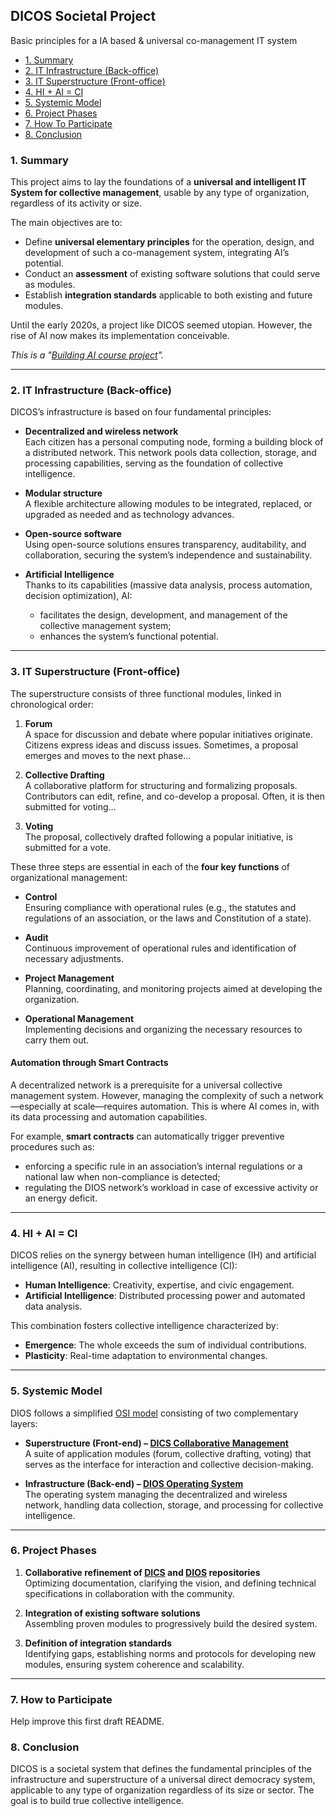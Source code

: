 ## **DICOS Societal Project**  
Basic principles for a IA based & universal co-management IT system

- [1. Summary](#1-summary)
- [2. IT Infrastructure (Back-office)](#2-it-infrastructure-back-office)
- [3. IT Superstructure (Front-office)](#3-it-superstructure-front-office)
- [4. HI + AI = CI](#4-hi--ai--ci)
- [5. Systemic Model](#5-systemic-model)
- [6. Project Phases](#6-project-phases)
- [7. How To Participate](#7-how-to-participate)
- [8. Conclusion](#8-conclusion)

### 1. Summary  

This project aims to lay the foundations of a **universal and intelligent IT System for collective management**, usable by any type of organization, regardless of its activity or size.  

The main objectives are to:  

- Define **universal elementary principles** for the operation, design, and development of such a co-management system, integrating AI’s potential.  
- Conduct an **assessment** of existing software solutions that could serve as modules.  
- Establish **integration standards** applicable to both existing and future modules.  

Until the early 2020s, a project like DICOS seemed utopian. However, the rise of AI now makes its implementation conceivable.  

*This is a "[Building AI course project](https://buildingai.elementsofai.com/)".*

---

### **2. IT Infrastructure (Back-office)**  

DICOS’s infrastructure is based on four fundamental principles:  

- **Decentralized and wireless network**  
  Each citizen has a personal computing node, forming a building block of a distributed network. This network pools data collection, storage, and processing capabilities, serving as the foundation of collective intelligence.  

- **Modular structure**  
  A flexible architecture allowing modules to be integrated, replaced, or upgraded as needed and as technology advances.  

- **Open-source software**  
  Using open-source solutions ensures transparency, auditability, and collaboration, securing the system’s independence and sustainability.  

- **Artificial Intelligence**  
  Thanks to its capabilities (massive data analysis, process automation, decision optimization), AI:  
  - facilitates the design, development, and management of the collective management system;  
  - enhances the system’s functional potential.  

---

### **3. IT Superstructure (Front-office)**  

The superstructure consists of three functional modules, linked in chronological order:  

1. **Forum**  
   A space for discussion and debate where popular initiatives originate. Citizens express ideas and discuss issues. Sometimes, a proposal emerges and moves to the next phase…  

2. **Collective Drafting**  
   A collaborative platform for structuring and formalizing proposals. Contributors can edit, refine, and co-develop a proposal. Often, it is then submitted for voting…  

3. **Voting**  
   The proposal, collectively drafted following a popular initiative, is submitted for a vote.  

These three steps are essential in each of the **four key functions** of organizational management:  

- **Control**  
  Ensuring compliance with operational rules (e.g., the statutes and regulations of an association, or the laws and Constitution of a state).  

- **Audit**  
  Continuous improvement of operational rules and identification of necessary adjustments.  

- **Project Management**  
  Planning, coordinating, and monitoring projects aimed at developing the organization.  

- **Operational Management**  
  Implementing decisions and organizing the necessary resources to carry them out.  

#### **Automation through Smart Contracts**  

A decentralized network is a prerequisite for a universal collective management system. However, managing the complexity of such a network—especially at scale—requires automation. This is where AI comes in, with its data processing and automation capabilities.  

For example, **smart contracts** can automatically trigger preventive procedures such as:  
- enforcing a specific rule in an association’s internal regulations or a national law when non-compliance is detected;  
- regulating the DIOS network’s workload in case of excessive activity or an energy deficit.  

---

### **4. HI + AI = CI**  

DICOS relies on the synergy between human intelligence (IH) and artificial intelligence (AI), resulting in collective intelligence (CI):  

- **Human Intelligence**: Creativity, expertise, and civic engagement.  
- **Artificial Intelligence**: Distributed processing power and automated data analysis.  

This combination fosters collective intelligence characterized by:  

- **Emergence**: The whole exceeds the sum of individual contributions.  
- **Plasticity**: Real-time adaptation to environmental changes.  

---

### **5. Systemic Model**  

DIOS follows a simplified [OSI model](https://en.wikipedia.org/wiki/OSI_model) consisting of two complementary layers:  

- **Superstructure (Front-end) – [DICS Collaborative Management](https://github.com/FJortay/DICS-Collaborative-Management)**  
  A suite of application modules (forum, collective drafting, voting) that serves as the interface for interaction and collective decision-making.  

- **Infrastructure (Back-end) – [DIOS Operating System](https://github.com/FJortay/DIOS-Operating-System)**  
  The operating system managing the decentralized and wireless network, handling data collection, storage, and processing for collective intelligence.  

---

### **6. Project Phases**  

1. **Collaborative refinement of [DICS](https://github.com/FJortay/DICS-Collaborative-Management) and [DIOS](https://github.com/FJortay/DIOS-Operating-System) repositories**  
   Optimizing documentation, clarifying the vision, and defining technical specifications in collaboration with the community.  

2. **Integration of existing software solutions**  
   Assembling proven modules to progressively build the desired system.
   
3. **Definition of integration standards**  
   Identifying gaps, establishing norms and protocols for developing new modules, ensuring system coherence and scalability. 

---

### **7. How to Participate**

Help improve this first draft README. 


### **8. Conclusion**

DICOS is a societal system that defines the fundamental principles of the infrastructure and superstructure of a universal direct democracy system, applicable to any type of organization regardless of its size or sector. The goal is to build true collective intelligence.

 
